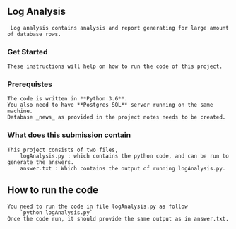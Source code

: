 ## Log Analysis  
     Log analysis contains analysis and report generating for large amount of database rows.
### Get Started
    These instructions will help on how to run the code of this project.
### Prerequistes
    The code is written in **Python 3.6**.
    You also need to have **Postgres SQL** server running on the same machine.
    Database _news_ as provided in the project notes needs to be created.
### What does this submission contain
    This project consists of two files, 
        logAnalysis.py : which contains the python code, and can be run to generate the answers.
        answer.txt : Which contains the output of running logAnalysis.py.
## How to run the code
    You need to run the code in file logAnalysis.py as follow
        `python logAnalysis.py`
    Once the code run, it should provide the same output as in answer.txt.


    
